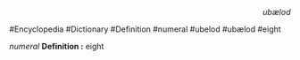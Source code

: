 
<div align="right"><i>ubælod</i></div>

#Encyclopedia #Dictionary #Definition #numeral #ubelod #ubælod #eight

*numeral*
**Definition :** eight